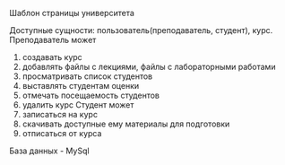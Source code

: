 Шаблон страницы университета

Доступные сущности: пользователь(преподаватель, студент), курс. 
Преподаватель может
1. создавать курс
2. добавлять файлы с лекциями, файлы с лабораторными работами
3. просматривать список студентов
4. выставлять студентам оценки
5. отмечать посещаемость студентов
6. удалить курс
Студент может
1. записаться на курс
2. скачивать доступные ему материалы для подготовки
3. отписаться от курса

База данных - MySql
